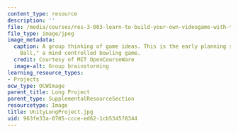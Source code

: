 ```yaml
---
content_type: resource
description: ''
file: /media/courses/res-3-003-learn-to-build-your-own-videogame-with-the-unity-game-engine-and-microsoft-kinect-january-iap-2017/963fe33a0705ccceed621cb5345f8344_UnityLongProject.jpg
file_type: image/jpeg
image_metadata:
  caption: A group thinking of game ideas. This is the early planning stage of "Jedi
    Ball," a mind controlled bowling game.
  credit: Courtesy of MIT OpenCourseWare
  image-alt: Group brainstorming
learning_resource_types:
- Projects
ocw_type: OCWImage
parent_title: Long Project
parent_type: SupplementalResourceSection
resourcetype: Image
title: UnityLongProject.jpg
uid: 963fe33a-0705-ccce-ed62-1cb5345f8344
---
```

